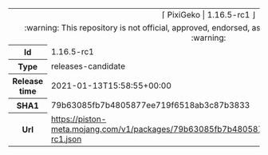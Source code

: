 <html><table>
<tr><td colspan="2" align="center"><img width="0" height="0"><br/>⌈ PixiGeko | 1.16.5-rc1 ⌋<br/><img width="0" height="0"></td></tr>
<tr><td colspan="2" align="center"><img width="0" height="0"><br/>
:warning: This repository is not official, approved, endorsed, associated or connected with Mojang :warning:
<br/><img width="0" height="0"></td></tr>
<tr><th>Id</th><td>1.16.5-rc1</td></tr>
<tr><th>Type</th><td>releases-candidate</td></tr>
<tr><th>Release time</th><td>2021-01-13T15:58:55+00:00</td></tr>
<tr><th>SHA1</th><td>79b63085fb7b4805877ee719f6518ab3c87b3833</td></tr>
<tr><th>Url</th><td><a href="https://piston-meta.mojang.com/v1/packages/79b63085fb7b4805877ee719f6518ab3c87b3833/1.16.5-rc1.json">https://piston-meta.mojang.com/v1/packages/79b63085fb7b4805877ee719f6518ab3c87b3833/1.16.5-rc1.json</a></td></tr>